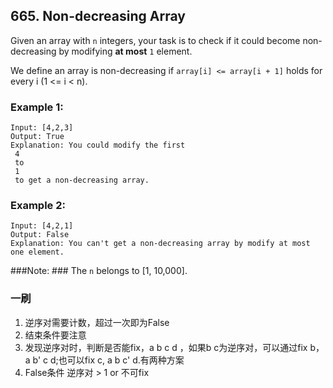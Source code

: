 ## 665. Non-decreasing Array
Given an array with `n` integers, your task is to check if it could become non-decreasing by modifying **at most** `1` element.

We define an array is non-decreasing if `array[i] <= array[i + 1]` holds for every i (1 <= i < n).

### Example 1: ###
    Input: [4,2,3]
    Output: True
    Explanation: You could modify the first 
     4
     to 
     1
     to get a non-decreasing array.

### Example 2: ###
    Input: [4,2,1]
    Output: False
    Explanation: You can't get a non-decreasing array by modify at most one element.

###Note: ###
The `n` belongs to [1, 10,000].


### 一刷
1. 逆序对需要计数，超过一次即为False 
2. 结束条件要注意
3. 发现逆序对时，判断是否能fix，a b c d ，如果b c为逆序对，可以通过fix b，a b' c d;也可以fix c, a b c' d.有两种方案
4. False条件  逆序对 > 1  or 不可fix